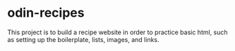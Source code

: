 # odin-recipes

This project is to build a recipe website in order to practice basic html,
such as setting up the boilerplate, lists, images, and links.
